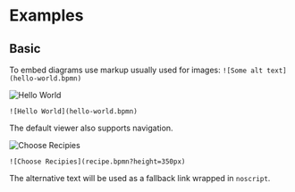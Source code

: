# Examples

## Basic

To embed diagrams use markup usually used for images: `![Some alt text](hello-world.bpmn)`

![Hello World](hello-world.bpmn)

```
![Hello World](hello-world.bpmn)
```

The default viewer also supports navigation.

![Choose Recipies](recipe.bpmn?height=350px)

```
![Choose Recipies](recipe.bpmn?height=350px)
```

The alternative text will be used as a fallback link wrapped in `noscript`.



